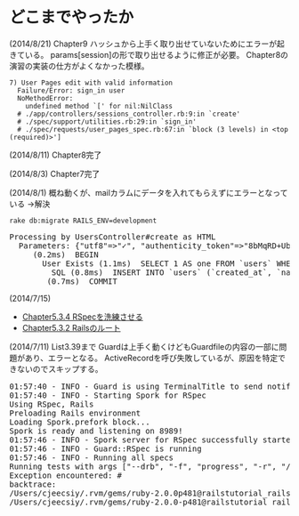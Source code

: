 # どこまでやったか

(2014/8/21)
Chapter9
ハッシュから上手く取り出せていないためにエラーが起きている。
params[session]の形で取り出せるように修正が必要。
Chapter8の演習の実装の仕方がよくなかった模様。

    7) User Pages edit with valid information 
      Failure/Error: sign_in user
      NoMethodError:
        undefined method `[' for nil:NilClass
      # ./app/controllers/sessions_controller.rb:9:in `create'
      # ./spec/support/utilities.rb:29:in `sign_in'
      # ./spec/requests/user_pages_spec.rb:67:in `block (3 levels) in <top (required)>']

(2014/8/11)
Chapter8完了

(2014/8/3)
Chapter7完了

(2014/8/1)
概ね動くが、mailカラムにデータを入れてもらえずにエラーとなっている
->解決

    rake db:migrate RAILS_ENV=development


<pre>
Processing by UsersController#create as HTML
  Parameters: {"utf8"=>"✓", "authenticity_token"=>"8bMqRD+Ubb/rBeGocP7WmD5pZjtaSPvk+xKZRg5+B20=", "user"=>{"name"=>"koni", "email"=>"hoge@hoge.com", "password"=>"[FILTERED]", "password_confirmation"=>"[FILTERED]"}, "commit"=>"Create my account"}
     (0.2ms)  BEGIN
       User Exists (1.1ms)  SELECT 1 AS one FROM `users` WHERE `users`.`email` = 'hoge@hoge.com' LIMIT 1
         SQL (0.8ms)  INSERT INTO `users` (`created_at`, `name`, `password_digest`, `updated_at`) VALUES ('2014-07-31 17:14:03', 'koni', '$2a$10$AyeNd3krSF5ROdbjtQOYUu2G6g8U64N7eKjJmKbT0LjYgtuyUOHSe', '2014-07-31 17:14:03')
	    (0.7ms)  COMMIT
</pre>

(2014/7/15)
- [Chapter5.3.4 RSpecを洗練させる](http://railstutorial.jp/chapters/filling-in-the-layout?version=4.0#sec-pretty_rspec)
- [Chapter5.3.2 Railsのルート](http://railstutorial.jp/chapters/filling-in-the-layout?version=4.0#sec-rails_routes)

(2014/7/11)
List3.39まで
Guardは上手く動くけどもGuardfileの内容の一部に問題があり、エラーとなる。
ActiveRecordを呼び失敗しているが、原因を特定できないのでスキップする。

<pre>
01:57:40 - INFO - Guard is using TerminalTitle to send notifications.
01:57:40 - INFO - Starting Spork for RSpec
Using RSpec, Rails
Preloading Rails environment
Loading Spork.prefork block...
Spork is ready and listening on 8989!
01:57:46 - INFO - Spork server for RSpec successfully started
01:57:46 - INFO - Guard::RSpec is running
01:57:46 - INFO - Running all specs
Running tests with args ["--drb", "-f", "progress", "-r", "/Users/cjeecsiy/.rvm/gems/ruby-2.0.0-p481@railstutorial_rails_4_0/gems/guard-rspec-2.5.0/lib/guard/rspec/formatter.rb", "-f", "Guard::RSpec::Formatter", "--failure-exit-code", "2", "spec"]...
Exception encountered: #<ActiveRecord::ConnectionNotEstablished: ActiveRecord::ConnectionNotEstablished>
backtrace:
/Users/cjeecsiy/.rvm/gems/ruby-2.0.0p481@railstutorial_rails_4_0/gems/activerecord-4.0.4/lib/active_record/connection_adapters/abstract/connection_pool.rb:546:in `retrieve_connection'
/Users/cjeecsiy/.rvm/gems/ruby-2.0.0-p481@railstutorial_rails_4_0/gems/activerecord-4.0.4/lib/active_record/connection_handling.rb:79:in `retrieve_connection'
</pre>
